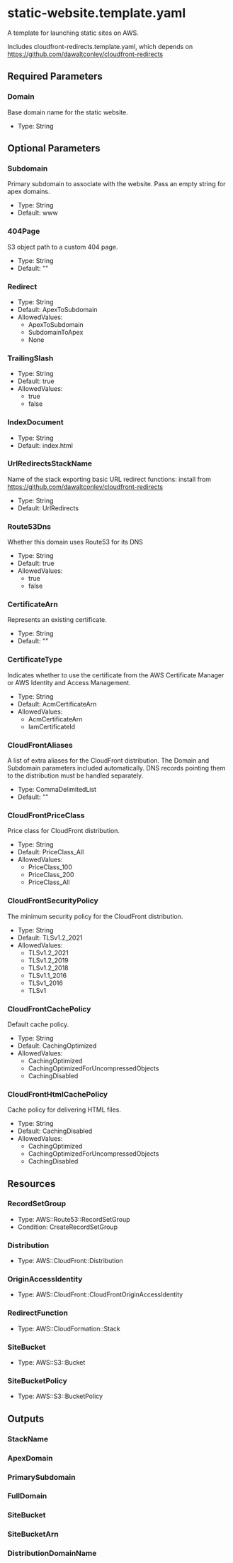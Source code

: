 # static-website.template.yaml

A template for launching static sites on AWS.

Includes cloudfront-redirects.template.yaml, which depends on https://github.com/dawaltconley/cloudfront-redirects

## Required Parameters

### Domain

Base domain name for the static website.

- Type: String

## Optional Parameters

### Subdomain

Primary subdomain to associate with the website. Pass an empty string for apex domains.

- Type: String
- Default: www

### 404Page

S3 object path to a custom 404 page.

- Type: String
- Default: ""

### Redirect

- Type: String
- Default: ApexToSubdomain
- AllowedValues:
  - ApexToSubdomain
  - SubdomainToApex
  - None

### TrailingSlash

- Type: String
- Default: true
- AllowedValues:
  - true
  - false

### IndexDocument

- Type: String
- Default: index.html

### UrlRedirectsStackName

Name of the stack exporting basic URL redirect functions: install from https://github.com/dawaltconley/cloudfront-redirects

- Type: String
- Default: UrlRedirects

### Route53Dns

Whether this domain uses Route53 for its DNS

- Type: String
- Default: true
- AllowedValues:
  - true
  - false

### CertificateArn

Represents an existing certificate.

- Type: String
- Default: ""

### CertificateType

Indicates whether to use the certificate from the AWS Certificate Manager or AWS Identity and Access Management.

- Type: String
- Default: AcmCertificateArn
- AllowedValues:
  - AcmCertificateArn
  - IamCertificateId

### CloudFrontAliases

A list of extra aliases for the CloudFront distribution. The Domain and Subdomain parameters included automatically. DNS records pointing them to the distribution must be handled separately.

- Type: CommaDelimitedList
- Default: ""

### CloudFrontPriceClass

Price class for CloudFront distribution.

- Type: String
- Default: PriceClass_All
- AllowedValues:
  - PriceClass_100
  - PriceClass_200
  - PriceClass_All

### CloudFrontSecurityPolicy

The minimum security policy for the CloudFront distribution.

- Type: String
- Default: TLSv1.2_2021
- AllowedValues:
  - TLSv1.2_2021
  - TLSv1.2_2019
  - TLSv1.2_2018
  - TLSv1.1_2016
  - TLSv1_2016
  - TLSv1

### CloudFrontCachePolicy

Default cache policy.

- Type: String
- Default: CachingOptimized
- AllowedValues:
  - CachingOptimized
  - CachingOptimizedForUncompressedObjects
  - CachingDisabled

### CloudFrontHtmlCachePolicy

Cache policy for delivering HTML files.

- Type: String
- Default: CachingDisabled
- AllowedValues:
  - CachingOptimized
  - CachingOptimizedForUncompressedObjects
  - CachingDisabled

## Resources

### RecordSetGroup

- Type: AWS::Route53::RecordSetGroup
- Condition: CreateRecordSetGroup

### Distribution

- Type: AWS::CloudFront::Distribution

### OriginAccessIdentity

- Type: AWS::CloudFront::CloudFrontOriginAccessIdentity

### RedirectFunction

- Type: AWS::CloudFormation::Stack

### SiteBucket

- Type: AWS::S3::Bucket

### SiteBucketPolicy

- Type: AWS::S3::BucketPolicy

## Outputs

### StackName

### ApexDomain

### PrimarySubdomain

### FullDomain

### SiteBucket

### SiteBucketArn

### DistributionDomainName